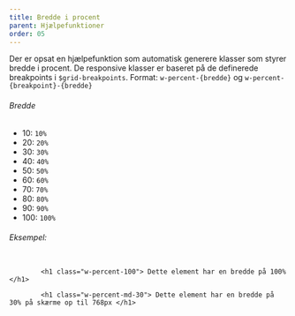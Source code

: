 ```yaml
---
title: Bredde i procent
parent: Hjælpefunktioner
order: 05
---
```


Der er opsat en hjælpefunktion som automatisk generere klasser som styrer bredde i procent. De responsive klasser er baseret på de definerede breakpoints i <code>$grid-breakpoints</code>.
Format: <code>w-percent-{bredde}</code> og <code>w-percent-{breakpoint}-{bredde}</code>

<h6 class="mb-0">Bredde</h6>
<ul>
    <li>10: <code>10%</code></li>
    <li>20: <code>20%</code></li>
    <li>30: <code>30%</code></li>
    <li>40: <code>40%</code></li>
    <li>50: <code>50%</code></li>
    <li>60: <code>60%</code></li>
    <li>70: <code>70%</code></li>
    <li>80: <code>80%</code></li>
    <li>90: <code>90%</code></li>
    <li>100: <code>100%</code></li>
</ul>

<h6>Eksempel:</h6>
<div class="code-highlight">
    <code>
        &lt;h1 class="w-percent-100"&gt; Dette element har en bredde på 100% &lt;/h1&gt; <br>
        &lt;h1 class="w-percent-md-30"&gt; Dette element har en bredde på 30% på skærme op til 768px &lt;/h1&gt;
    </code>
</div>


